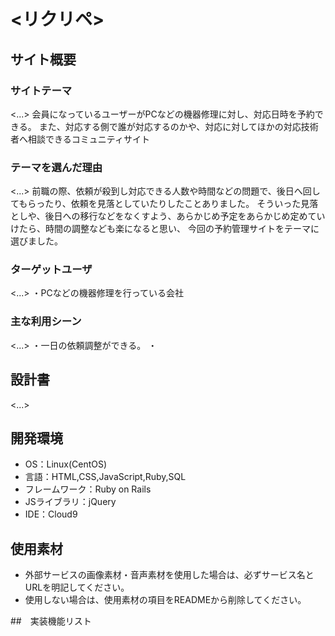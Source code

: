 # <リクリペ>

## サイト概要
### サイトテーマ
<...>
会員になっているユーザーがPCなどの機器修理に対し、対応日時を予約できる。
また、対応する側で誰が対応するのかや、対応に対してほかの対応技術者へ相談できるコミュニティサイト

### テーマを選んだ理由
<...>
前職の際、依頼が殺到し対応できる人数や時間などの問題で、後日へ回してもらったり、依頼を見落としていたりしたことありました。
そういった見落としや、後日への移行などをなくすよう、あらかじめ予定をあらかじめ定めていけたら、時間の調整なども楽になると思い、
今回の予約管理サイトをテーマに選びました。


### ターゲットユーザ
<...>
・PCなどの機器修理を行っている会社

### 主な利用シーン
<...>
・一日の依頼調整ができる。
・

## 設計書
<...>

## 開発環境
- OS：Linux(CentOS)
- 言語：HTML,CSS,JavaScript,Ruby,SQL
- フレームワーク：Ruby on Rails
- JSライブラリ：jQuery
- IDE：Cloud9

## 使用素材
- 外部サービスの画像素材・音声素材を使用した場合は、必ずサービス名とURLを明記してください。
- 使用しない場合は、使用素材の項目をREADMEから削除してください。

##　実装機能リスト